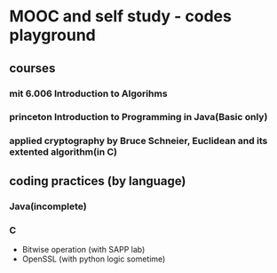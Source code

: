 MOOC and self study  - codes playground
========================

courses
------------------------

### mit 6.006 Introduction to Algorihms

### princeton Introduction to Programming in Java(Basic only)

### applied cryptography by Bruce Schneier, Euclidean and its extented algorithm(in C)


coding practices (by language)
------------------------
### Java(incomplete)

### C
- Bitwise operation (with SAPP lab)
- OpenSSL (with python logic sometime)

<!-- ### TODO -->


